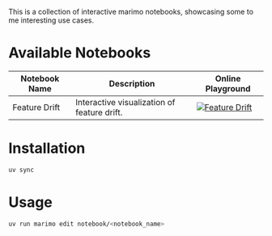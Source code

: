 This is a collection of interactive marimo notebooks, showcasing some to me interesting use cases.

# Available Notebooks

|Notebook Name | Description | Online Playground |
|---|---|---|
| Feature Drift | Interactive visualization of feature drift. |  [![Feature Drift](https://marimo.io/shield.svg)](https://marimo.app/github.com/schemaitat/marimo_notebooks/blob/main/notebook/feature_drift.py) |

# Installation

```bash
uv sync
```

# Usage

```bash
uv run marimo edit notebook/<notebook_name>
``` 
